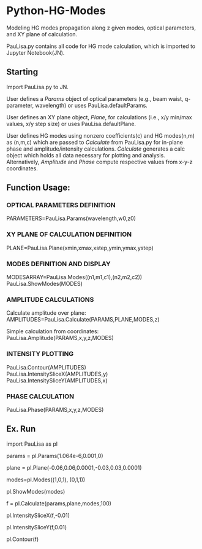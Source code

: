 # Python-HG-Modes
Modeling HG modes propagation along z given modes, optical parameters, and XY plane of calculation.

PauLisa.py contains all code for HG mode calculation, which is imported to Jupyter Notebook(JN).

## Starting
Import PauLisa.py to JN.

User defines a *Params* object of optical parameters (e.g., beam waist, q-parameter, wavelength) or uses PauLisa.defaultParams.

User defines an XY plane object, *Plane*, for calculations (i.e., x/y min/max values, x/y step size) or uses PauLisa.defaultPlane.

User defines HG modes using nonzero coefficients(c) and HG modes(n,m) as (n,m,c) which are passed to *Calculate* from PauLisa.py for in-plane phase and amplitude/intensity calculations. *Calculate* generates a calc object which holds all data necessary for plotting and analysis. Alternatively, *Amplitude* and *Phase* compute respective values from x-y-z coordinates.


## Function Usage:
### OPTICAL PARAMETERS DEFINITION     
 PARAMETERS=PauLisa.Params(wavelength,w0,z0)

### XY PLANE OF CALCULATION DEFINITION     
 PLANE=PauLisa.Plane(xmin,xmax,xstep,ymin,ymax,ystep) 

### MODES DEFINITION AND DISPLAY     
 MODESARRAY=PauLisa.Modes((n1,m1,c1),(n2,m2,c2))     
 PauLisa.ShowModes(MODES) 

### AMPLITUDE CALCULATIONS     
 Calculate amplitude over plane: AMPLITUDES=PauLisa.Calculate(PARAMS,PLANE,MODES,z)
 
 Simple calculation from coordinates: PauLisa.Amplitude(PARAMS,x,y,z,MODES) 

### INTENSITY PLOTTING     
 PauLisa.Contour(AMPLITUDES)     
 PauLisa.IntensitySliceX(AMPLITUDES,y)     
 PauLisa.IntensitySliceY(AMPLITUDES,x) 

### PHASE CALCULATION     
 PauLisa.Phase(PARAMS,x,y,z,MODES) 

## Ex. Run
import PauLisa as pl

params = pl.Params(1.064e-6,0.001,0)


plane = pl.Plane(-0.06,0.06,0.0001,-0.03,0.03,0.0001)


modes=pl.Modes((1,0,1), (0,1,1))

pl.ShowModes(modes)


f = pl.Calculate(params,plane,modes,100)


pl.IntensitySliceX(f,-0.01)

pl.IntensitySliceY(f,0.01)

pl.Contour(f)
